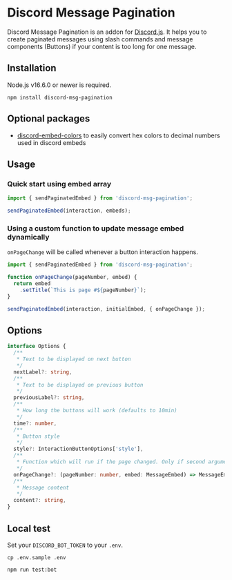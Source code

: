 # Discord Message Pagination

Discord Message Pagination is an addon for [Discord.js](https://discord.js.org/). It helps you to create paginated messages using slash commands and message components (Buttons) if your content is too long for one message.

## Installation

Node.js v16.6.0 or newer is required.

```sh-session
npm install discord-msg-pagination
```

## Optional packages

* [discord-embed-colors](https://www.npmjs.com/package/discord-embed-colors) to easily convert hex colors to decimal numbers used in discord embeds

## Usage

### Quick start using embed array

```ts
import { sendPaginatedEmbed } from 'discord-msg-pagination';

sendPaginatedEmbed(interaction, embeds);
```

### Using a custom function to update message embed dynamically

`onPageChange` will be called whenever a button interaction happens.

```ts
import { sendPaginatedEmbed } from 'discord-msg-pagination';

function onPageChange(pageNumber, embed) {
  return embed
    .setTitle(`This is page #${pageNumber}`);
}

sendPaginatedEmbed(interaction, initialEmbed, { onPageChange });
```

## Options

```ts
interface Options {
  /**
   * Text to be displayed on next button
   */
  nextLabel?: string,
  /**
   * Text to be displayed on previous button
   */
  previousLabel?: string,
  /**
   * How long the buttons will work (defaults to 10min)
   */
  time?: number,
  /**
   * Button style
   */
  style?: InteractionButtonOptions['style'],
  /**
   * Function which will run if the page changed. Only if second argument is not an array. 
   */
  onPageChange?: (pageNumber: number, embed: MessageEmbed) => MessageEmbed | Promise<MessageEmbed>,
  /**
   * Message content
   */
  content?: string,
}
```

## Local test

Set your `DISCORD_BOT_TOKEN` to your `.env`.

```sh-session
cp .env.sample .env

npm run test:bot
```